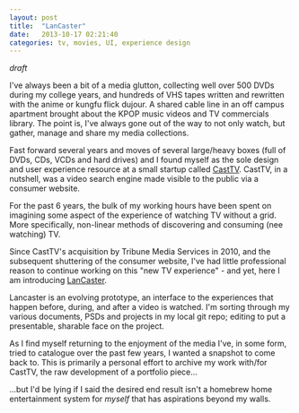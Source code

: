 ```yaml
---
layout: post
title:  "LanCaster"
date:   2013-10-17 02:21:40
categories: tv, movies, UI, experience design
---
```


_draft_

I've always been a bit of a media glutton, collecting well over 500 DVDs during my college years, and hundreds of VHS tapes written and rewritten with the anime or kungfu flick dujour. A shared cable line in an off campus apartment brought about the KPOP music videos and TV commercials library. The point is, I've always gone out of the way to not only watch, but gather, manage and share my media collections.

Fast forward several years and moves of several large/heavy boxes (full of DVDs, CDs, VCDs and hard drives) and I found myself as the sole design and user experience resource at a small startup called [CastTV][casttv]. CastTV, in a nutshell, was a video search engine made visible to the public via a consumer website. 

For the past 6 years, the bulk of my working hours have been spent on imagining some aspect of the experience of watching TV without a grid. More specifically, non-linear methods of discovering and consuming (nee watching) TV.

Since CastTV's acquisition by Tribune Media Services in 2010, and the subsequent shuttering of the consumer website, I've had little professional reason to continue working on this "new TV experience" - and yet, here I am introducing [LanCaster][lancaster]. 

Lancaster is an evolving prototype, an interface to the experiences that happen before, during, and after a video is watched. I'm sorting through my various documents, PSDs and projects in my local git repo; editing to put a presentable, sharable face on the project.

As I find myself returning to the enjoyment of the media I've, in some form, tried to catalogue over the past few years, I wanted a snapshot to come back to. This is primarily a personal effort to archive my work with/for CastTV, the raw development of a portfolio piece...

...but I'd be lying if I said the desired end result isn't a homebrew home entertainment system for *myself* that has aspirations beyond my walls. 
 


[casttv]: http://en.wikipedia.org/wiki/CastTV
[lancaster]: https://github.com/itsmin
